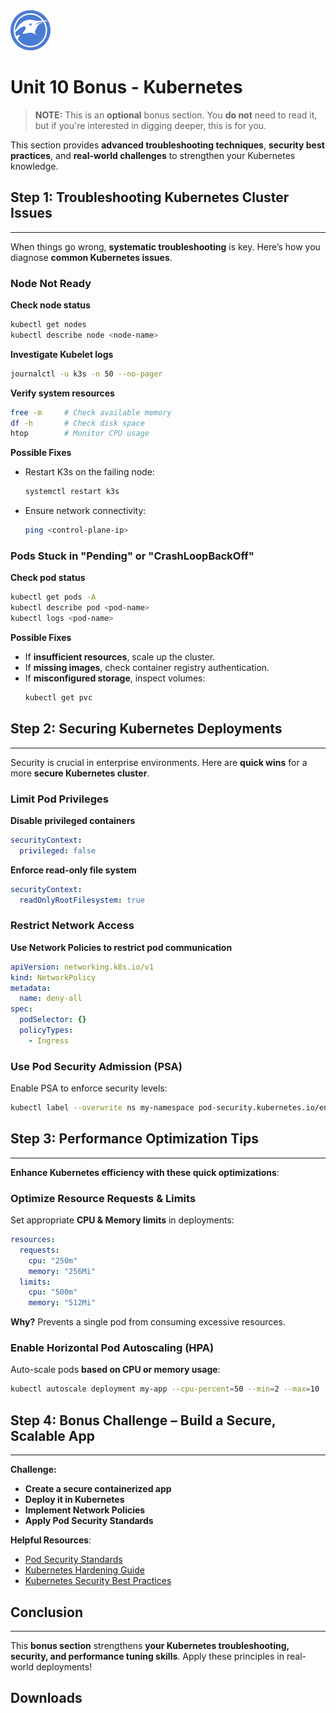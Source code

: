 <div class="flex-container">
        <img src="https://github.com/ProfessionalLinuxUsersGroup/img/blob/main/Assets/Logos/ProLUG_Round_Transparent_LOGO.png?raw=true" width="64" height="64"></img>
    <p>
        <h1>Unit 10 Bonus - Kubernetes</h1>
    </p>
</div>

> **NOTE:** This is an **optional** bonus section. You **do not** need to read it, but if you're interested in digging deeper, this is for you.

This section provides **advanced troubleshooting techniques**, **security best practices**, and **real-world challenges** to strengthen your Kubernetes knowledge.

## Step 1: Troubleshooting Kubernetes Cluster Issues

---

When things go wrong, **systematic troubleshooting** is key. Here’s how you diagnose **common Kubernetes issues**.

### Node Not Ready

**Check node status**

```sh
kubectl get nodes
kubectl describe node <node-name>
```

**Investigate Kubelet logs**

```sh
journalctl -u k3s -n 50 --no-pager
```

**Verify system resources**

```sh
free -m     # Check available memory
df -h       # Check disk space
htop        # Monitor CPU usage
```

**Possible Fixes**

- Restart K3s on the failing node:
  ```sh
  systemctl restart k3s
  ```
- Ensure network connectivity:
  ```sh
  ping <control-plane-ip>
  ```

### Pods Stuck in "Pending" or "CrashLoopBackOff"

**Check pod status**

```sh
kubectl get pods -A
kubectl describe pod <pod-name>
kubectl logs <pod-name>
```

**Possible Fixes**

- If **insufficient resources**, scale up the cluster.
- If **missing images**, check container registry authentication.
- If **misconfigured storage**, inspect volumes:
  ```sh
  kubectl get pvc
  ```

## Step 2: Securing Kubernetes Deployments

---

Security is crucial in enterprise environments. Here are **quick wins** for a more **secure Kubernetes cluster**.

### Limit Pod Privileges

**Disable privileged containers**

```yaml
securityContext:
  privileged: false
```

**Enforce read-only file system**

```yaml
securityContext:
  readOnlyRootFilesystem: true
```

### Restrict Network Access

**Use Network Policies to restrict pod communication**

```yaml
apiVersion: networking.k8s.io/v1
kind: NetworkPolicy
metadata:
  name: deny-all
spec:
  podSelector: {}
  policyTypes:
    - Ingress
```

### Use Pod Security Admission (PSA)

Enable PSA to enforce security levels:

```sh
kubectl label --overwrite ns my-namespace pod-security.kubernetes.io/enforce=restricted
```

## Step 3: Performance Optimization Tips

---

**Enhance Kubernetes efficiency with these quick optimizations**:

### Optimize Resource Requests & Limits

Set appropriate **CPU & Memory limits** in deployments:

```yaml
resources:
  requests:
    cpu: "250m"
    memory: "256Mi"
  limits:
    cpu: "500m"
    memory: "512Mi"
```

**Why?** Prevents a single pod from consuming excessive resources.

### Enable Horizontal Pod Autoscaling (HPA)

Auto-scale pods **based on CPU or memory usage**:

```sh
kubectl autoscale deployment my-app --cpu-percent=50 --min=2 --max=10
```

## Step 4: Bonus Challenge – Build a Secure, Scalable App

---

**Challenge:**

- **Create a secure containerized app**
- **Deploy it in Kubernetes**
- **Implement Network Policies**
- **Apply Pod Security Standards**

**Helpful Resources**:

- [Pod Security Standards](https://kubernetes.io/docs/concepts/security/pod-security-standards/)
- [Kubernetes Hardening Guide](https://www.cisa.gov/kubernetes-hardening-guide)
- [Kubernetes Security Best Practices](https://kubernetes.io/docs/concepts/security/)

## Conclusion

---

This **bonus section** strengthens **your Kubernetes troubleshooting, security, and performance tuning skills**. Apply these principles in real-world deployments!
 
## Downloads
